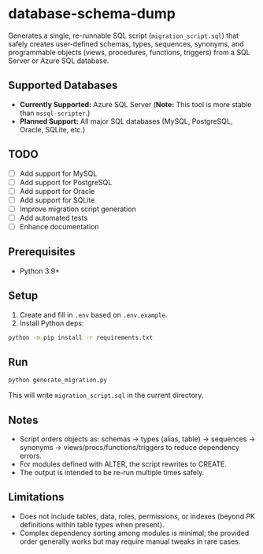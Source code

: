 # database-schema-dump

Generates a single, re-runnable SQL script (`migration_script.sql`) that safely creates user-defined schemas, types, sequences, synonyms, and programmable objects (views, procedures, functions, triggers) from a SQL Server or Azure SQL database.


## Supported Databases

- **Currently Supported:** Azure SQL Server (**Note:** This tool is more stable than `mssql-scripter`.)
- **Planned Support:** All major SQL databases (MySQL, PostgreSQL, Oracle, SQLite, etc.)

## TODO

- [ ] Add support for MySQL
- [ ] Add support for PostgreSQL
- [ ] Add support for Oracle
- [ ] Add support for SQLite
- [ ] Improve migration script generation
- [ ] Add automated tests
- [ ] Enhance documentation
## Prerequisites
- Python 3.9+
## Setup
1. Create and fill in `.env` based on `.env.example`.
2. Install Python deps:

```bash
python -m pip install -r requirements.txt
```

## Run
```bash
python generate_migration.py
```
This will write `migration_script.sql` in the current directory.

## Notes
- Script orders objects as: schemas → types (alias, table) → sequences → synonyms → views/procs/functions/triggers to reduce dependency errors.
- For modules defined with ALTER, the script rewrites to CREATE.
- The output is intended to be re-run multiple times safely.

## Limitations
- Does not include tables, data, roles, permissions, or indexes (beyond PK definitions within table types when present).
- Complex dependency sorting among modules is minimal; the provided order generally works but may require manual tweaks in rare cases.
